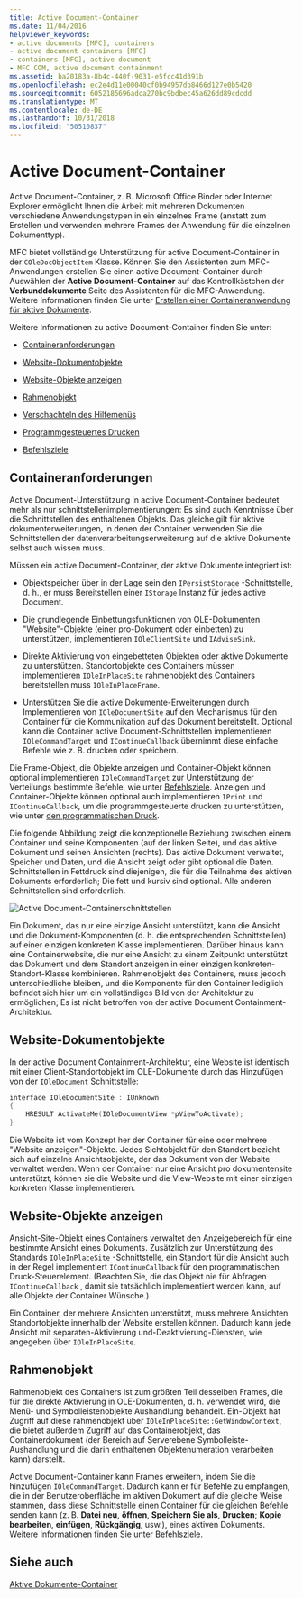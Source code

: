 ```yaml
---
title: Active Document-Container
ms.date: 11/04/2016
helpviewer_keywords:
- active documents [MFC], containers
- active document containers [MFC]
- containers [MFC], active document
- MFC COM, active document containment
ms.assetid: ba20183a-8b4c-440f-9031-e5fcc41d391b
ms.openlocfilehash: ec2e4d11e00040cf0b94957db8466d127e0b5420
ms.sourcegitcommit: 6052185696adca270bc9bdbec45a626dd89cdcdd
ms.translationtype: MT
ms.contentlocale: de-DE
ms.lasthandoff: 10/31/2018
ms.locfileid: "50510837"
---
```

# <a name="active-document-containers"></a>Active Document-Container

Active Document-Container, z. B. Microsoft Office Binder oder Internet Explorer ermöglicht Ihnen die Arbeit mit mehreren Dokumenten verschiedene Anwendungstypen in ein einzelnes Frame (anstatt zum Erstellen und verwenden mehrere Frames der Anwendung für die einzelnen Dokumenttyp).

MFC bietet vollständige Unterstützung für active Document-Container in der `COleDocObjectItem` Klasse. Können Sie den Assistenten zum MFC-Anwendungen erstellen Sie einen active Document-Container durch Auswählen der **Active Document-Container** auf das Kontrollkästchen der **Verbunddokumente** Seite des Assistenten für die MFC-Anwendung. Weitere Informationen finden Sie unter [Erstellen einer Containeranwendung für aktive Dokumente](../mfc/creating-an-active-document-container-application.md).

Weitere Informationen zu active Document-Container finden Sie unter:

- [Containeranforderungen](#container_requirements)

- [Website-Dokumentobjekte](#document_site_objects)

- [Website-Objekte anzeigen](#view_site_objects)

- [Rahmenobjekt](#frame_object)

- [Verschachteln des Hilfemenüs](../mfc/help-menu-merging.md)

- [Programmgesteuertes Drucken](../mfc/programmatic-printing.md)

- [Befehlsziele](../mfc/message-handling-and-command-targets.md)

##  <a name="container_requirements"></a> Containeranforderungen

Active Document-Unterstützung in active Document-Container bedeutet mehr als nur schnittstellenimplementierungen: Es sind auch Kenntnisse über die Schnittstellen des enthaltenen Objekts. Das gleiche gilt für aktive dokumenterweiterungen, in denen der Container verwenden Sie die Schnittstellen der datenverarbeitungserweiterung auf die aktive Dokumente selbst auch wissen muss.

Müssen ein active Document-Container, der aktive Dokumente integriert ist:

- Objektspeicher über in der Lage sein den `IPersistStorage` -Schnittstelle, d. h., er muss Bereitstellen einer `IStorage` Instanz für jedes active Document.

- Die grundlegende Einbettungsfunktionen von OLE-Dokumenten "Website"-Objekte (einer pro-Dokument oder einbetten) zu unterstützen, implementieren `IOleClientSite` und `IAdviseSink`.

- Direkte Aktivierung von eingebetteten Objekten oder aktive Dokumente zu unterstützen. Standortobjekte des Containers müssen implementieren `IOleInPlaceSite` rahmenobjekt des Containers bereitstellen muss `IOleInPlaceFrame`.

- Unterstützen Sie die aktive Dokumente-Erweiterungen durch Implementieren von `IOleDocumentSite` auf den Mechanismus für den Container für die Kommunikation auf das Dokument bereitstellt. Optional kann die Container active Document-Schnittstellen implementieren `IOleCommandTarget` und `IContinueCallback` übernimmt diese einfache Befehle wie z. B. drucken oder speichern.

Die Frame-Objekt, die Objekte anzeigen und Container-Objekt können optional implementieren `IOleCommandTarget` zur Unterstützung der Verteilungs bestimmte Befehle, wie unter [Befehlsziele](../mfc/message-handling-and-command-targets.md). Anzeigen und Container-Objekte können optional auch implementieren `IPrint` und `IContinueCallback`, um die programmgesteuerte drucken zu unterstützen, wie unter [den programmatischen Druck](../mfc/programmatic-printing.md).

Die folgende Abbildung zeigt die konzeptionelle Beziehung zwischen einem Container und seine Komponenten (auf der linken Seite), und das aktive Dokument und seinen Ansichten (rechts). Das aktive Dokument verwaltet, Speicher und Daten, und die Ansicht zeigt oder gibt optional die Daten. Schnittstellen in Fettdruck sind diejenigen, die für die Teilnahme des aktiven Dokuments erforderlich; Die fett und kursiv sind optional. Alle anderen Schnittstellen sind erforderlich.

![Active Document-Containerschnittstellen](../mfc/media/vc37gj1.gif "vc37gj1")

Ein Dokument, das nur eine einzige Ansicht unterstützt, kann die Ansicht und die Dokument-Komponenten (d. h. die entsprechenden Schnittstellen) auf einer einzigen konkreten Klasse implementieren. Darüber hinaus kann eine Containerwebsite, die nur eine Ansicht zu einem Zeitpunkt unterstützt das Dokument und dem Standort anzeigen in einer einzigen konkreten-Standort-Klasse kombinieren. Rahmenobjekt des Containers, muss jedoch unterschiedliche bleiben, und die Komponente für den Container lediglich befindet sich hier um ein vollständiges Bild von der Architektur zu ermöglichen; Es ist nicht betroffen von der active Document Containment-Architektur.

##  <a name="document_site_objects"></a> Website-Dokumentobjekte

In der active Document Containment-Architektur, eine Website ist identisch mit einer Client-Standortobjekt im OLE-Dokumente durch das Hinzufügen von der `IOleDocument` Schnittstelle:

```cpp
interface IOleDocumentSite : IUnknown
{
    HRESULT ActivateMe(IOleDocumentView *pViewToActivate);
}
```

Die Website ist vom Konzept her der Container für eine oder mehrere "Website anzeigen"-Objekte. Jedes Sichtobjekt für den Standort bezieht sich auf einzelne Ansichtsobjekte, der das Dokument von der Website verwaltet werden. Wenn der Container nur eine Ansicht pro dokumentensite unterstützt, können sie die Website und die View-Website mit einer einzigen konkreten Klasse implementieren.

##  <a name="view_site_objects"></a> Website-Objekte anzeigen

Ansicht-Site-Objekt eines Containers verwaltet den Anzeigebereich für eine bestimmte Ansicht eines Dokuments. Zusätzlich zur Unterstützung des Standards `IOleInPlaceSite` -Schnittstelle, ein Standort für die Ansicht auch in der Regel implementiert `IContinueCallback` für den programmatischen Druck-Steuerelement. (Beachten Sie, die das Objekt nie für Abfragen `IContinueCallback` , damit sie tatsächlich implementiert werden kann, auf alle Objekte der Container Wünsche.)

Ein Container, der mehrere Ansichten unterstützt, muss mehrere Ansichten Standortobjekte innerhalb der Website erstellen können. Dadurch kann jede Ansicht mit separaten-Aktivierung und-Deaktivierung-Diensten, wie angegeben über `IOleInPlaceSite`.

##  <a name="frame_object"></a> Rahmenobjekt

Rahmenobjekt des Containers ist zum größten Teil desselben Frames, die für die direkte Aktivierung in OLE-Dokumenten, d. h. verwendet wird, die Menü- und Symbolleistenobjekte Aushandlung behandelt. Ein-Objekt hat Zugriff auf diese rahmenobjekt über `IOleInPlaceSite::GetWindowContext`, die bietet außerdem Zugriff auf das Containerobjekt, das Containerdokument (der Bereich auf Serverebene Symbolleiste-Aushandlung und die darin enthaltenen Objektenumeration verarbeiten kann) darstellt.

Active Document-Container kann Frames erweitern, indem Sie die hinzufügen `IOleCommandTarget`. Dadurch kann er für Befehle zu empfangen, die in der Benutzeroberfläche im aktiven Dokument auf die gleiche Weise stammen, dass diese Schnittstelle einen Container für die gleichen Befehle senden kann (z. B. **Datei neu**, **öffnen**,  **Speichern Sie als**, **Drucken**; **Kopie bearbeiten**, **einfügen**, **Rückgängig**, usw.), eines aktiven Dokuments. Weitere Informationen finden Sie unter [Befehlsziele](../mfc/message-handling-and-command-targets.md).

## <a name="see-also"></a>Siehe auch

[Aktive Dokumente-Container](../mfc/active-document-containment.md)

